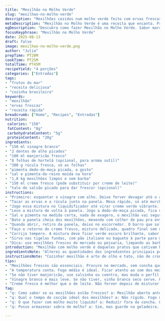 ```yaml
---
title: "Mexilhão no Molho Verde"
slug: "mexilhao-no-molho-verde"
description: "Mexilhões cozidos num molho verde feito com ervas frescas e espinafre, temperados com pimenta e finalizados com creme para um toque aveludado. Uso manjericão em vez de hortelã para dar uma nuance mais floral, e troco o espinafre por rúcula para um sabor levemente amargo. Vinagre branco substitui o vinho branco, por oferecer acidez controlada e mais estabilidade no cozimento. Cozimento em fogo médio permite mexer sem estressar os mexilhões, garantindo que abram por igual sem perder textura. Creme fresco substitui a nata tradicional, entrega leveza e frescor. Toque de pimenta dedo-de-moça em vez de Tabasco, além de deixar o molho picante, acrescenta aroma brasileiro. Mexilhões limpos, descartando os que não quiserem abrir. Finalização na medida, nem muito cozido, nem cru."
metaDescription: "Mexilhão no Molho Verde é uma receita que encanta. Prato de frutos do mar com toques herbáceos e picantes. Perfeito para qualquer ocasião."
ogDescription: "Descubra como fazer Mexilhão no Molho Verde. Sabor marcante e combinação de ervas traz frescor e leveza ao prato. Ideal para compartilhar."
focusKeyphrase: "Mexilhão no Molho Verde"
date: 2025-08-13
draft: false
image: mexilhao-no-molho-verde.png
author: "Julia"
prepTime: PT20M
cookTime: PT25M
totalTime: PT45M
recipeYield: "4 porções"
categories: ["Entradas"]
tags:
- "frutos do mar"
- "receita deliciosa"
- "cozinha brasileira"
keywords:
- "mexilhão"
- "ervas frescas"
- "receita rápida"
breadcrumb: ["Home", "Recipes", "Entradas"]
nutrition: 
 calories: "150"
 fatContent: "8g"
 carbohydrateContent: "5g"
 proteinContent: "20g"
ingredients:
- "150 ml vinagre branco"
- "2 dentes de alho picados"
- "100 ml manjericão fresco"
- "8 folhas de hortelã (opcional, para aroma sutil)"
- "300 g rúcula fresca, só as folhas"
- "pimenta dedo-de-moça picada, a gosto"
- "sal e pimenta-do-reino moída na hora"
- "1,8 kg mexilhões limpos e sem barba"
- "150 ml creme fresco (pode substituir por creme de leite)"
- "talo de salsão picado para dar frescor (opcional)"
instructions:
- "Primeiro: esquentar o vinagre com alho. Deixe ferver devagar até o alho dourar levemente, soltando aroma, não queimando."
- "Tacar as ervas e a rúcula junto na panela. Mexa rápido, só até murchar, coisa de 3 minutos, senão amarga. Cuidado com excesso de calor – se mudar pro domo, perde frescor."
- "Jogo essa mistura no liquidificador até virar creme verde vibrante. Sobe aroma. Se faltar líquido, pingue água filtrada, mas nem sempre precisa."
- "Levo a mistura de volta à panela. Jogo a dedo-de-moça picada, fica um leve ardido cremoso, finjo que é verão em Pernambuco. Deixa ferver baixinho."
- "Sal e pimenta na medida certa, nada de exagero, o mexilhão vai segurar sabor. Provo pra acertar sal porque açúcar do vinagre pode mascarar."
- "Bato a panela cheia dos mexilhões, mexendo com colher de pau pra envolver todos no molho. Na tampa, fogo médio. Mexo de vez em quando; mexilhão que não abrir aos 6 minutos, jogo fora – olho sempre, nada de abrir batendo com força, mexilhão fica borrachudo ou cru."
- "Quando abrir, retiro da panela, deixo no escorredor. O barro que soltam escorrendo tem que sumir."
- "Faço o retorno do creme fresco, misturo delicado, quadro final sem deixar ferver – o creme corta fácil."
- "Corrijo tempero. A mistura deve ficar verde escuro brilhante, sabor herbáceo, picante e umami vindo dos moluscos."
- "Sirvo nas tigelas fundas, com pão italiano ou baguete à parte para mergulhar no caldo."
- "Dica: use mexilhões frescos do mercado ou peixaria, limpando as barbas e descartando aqueles com concha quebrada antes da receita."
introduction: "Mexilhão com molho verde é daqueles pratos que cativam hora zero na cozinha - o cheiro das ervas misturadas com o mar é um convite. Já tentei molho só com salsinha; fica bom, mas a adição de manjericão e a substituição do espinafre ajudam a equilibrar doçura vegetal e frescor amargo, uma coisa que me agrada descobrindo nuances no prato. A escolha do vinagre em vez do vinho branco foi por influência do nordeste, onde uso vinagre de caju pra dar a acidez que bate forte no marisco. E mexer pouco, respeitando o tempo dos mexilhões abrirem é treino de paciência. Não confie só no relógio, tem que ver os moluscos abrirem, senão vira borracha ou cru. Use o que a natureza oferece e a cozinha agradece."
ingredientsNote: "Alterei as quantidades dos ingredientes principais porque na minha cozinha costumo trabalhar com mais vinagre para um sabor mais cítrico, trocando o vinho branco que tenho menos em casa e que às vezes domina o molho demais. Manjericão trouxe um frescor aromático que a hortelã não tem sozinha, e a rúcula dá uma amargura que casa com frutos do mar melhor do que espinafre, que pode amolecer demais e virar meio 'papinha'. Se não encontrar creme fresco, creme de leite integral serve, mas cuidado para não ferver depois de misturar para não 'virar' nata coalhada. Pimenta dedo-de-moça é opção regional para um calorzinho, mas Tabasco pode ser usado no lugar. Se não tiver rúcula ou manjericão, uma mistura de salsinha e coentro pode funcionar, mas aí o perfil muda. Na falta de vinagre branco, vinho branco mesmo ou um vinho verde seco dão conta de manter acidez e aroma. Limpeza dos mexilhões não pode ser preguiçosa – areia e sujeira deixam cheiro ruim e textura arenosa, e barbas devem ser puxadas com firmeza. Se tiver dúvida sobre frescor, mexilhão aberto antes de cozinhar é sinal de que deve ser descartado."
instructionsNote: "Cozinhar mexilhão é arte de olho e tato, não de cronômetro fixo. Fervo o vinagre com o alho para extrair aroma, evitando que alho queime e fique amargo. Uso pouco tempo para as folhas murcharem, porque passa disso o verde escurece e o sabor endurece. A pureza da mistura no liquidificador é importante para o molho ser aveludado e envolver o mexilhão sem fios ou pedaços. Trocar o tempero no molho depois de misturar mexilhão é delicado, pois o creme fresco não tolera fervura prolongada – por isso misturo no final, fora do fogo, para não talhar. A chave do sucesso é observar as conchas abrirem como uma cortina em câmera lenta; mexo só para girar os mexilhões no molho, deixando cozinhar uniforme. A textura do produto final deve ser macia com a manteiga do mexilhão presente, sem cheiro agressivo do mar que indica passado do ponto. Se molho estiver muito líquido, reduzo fora da concha para deixar mais encorpado antes de juntar os moluscos. Em caso de erro, a sopa consegue virar caldo e funciona para outra receita, tipo risoto com frutos do mar."
tips:
- "Mexilhões frescos são essenciais. Procure no mercado, sem concha quebrada. Limpeza é fundamental, puxar as barbas com firmeza. Se não abrir, descartar."
- "A temperatura conta. Fogo médio é ideal. Ficar atento ao som dos mexilhões abrindo. Não deixe cozinhar demais. Eles devem estar macios e úmidos."
- "Se não tiver manjericão, use salsinha ou coentro, mas muda o perfil de sabor. Rúcula dá amargor. Evite espinafre que pode amolecer demais."
- "Vinagre branco é mais leve. Se não tiver, vinho branco seco serve. Pimenta dedo-de-moça é brasileiríssima; se não tiver, Tabasco funciona, mas muda o gosto."
- "Creme fresco é melhor que o de leite. Não ferver depois de misturar, tá? O creme corta o calor. Ninguém quer nata coalhada."
faq:
- "q: Como saber se os mexilhões estão frescos? a: Mexilhão aberto antes de cozinhar precisa ir fora. Olhe as conchas, sem sujeira e bem fechadas."
- "q: Qual o tempo de cocção ideal dos mexilhões? a: Não rígido. Fogo médio, olhe para eles abrirem. 6 minutos é bom. Se não abrir, descartar."
- "q: O que fazer com molho muito líquido? a: Reduzir fora da concha. Levar ao fogo direto. Evitar que ele fique aguado. Espera engrossar para juntar."
- "q: Posso armazenar sobra de molho? a: Sim, mas guarde na geladeira. Use em risotos depois. Reaqueça com cuidado. Mantenha a textura sempre."

---
```


